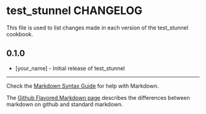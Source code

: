 test_stunnel CHANGELOG
======================

This file is used to list changes made in each version of the test_stunnel cookbook.

0.1.0
-----
- [your_name] - Initial release of test_stunnel

- - -
Check the [Markdown Syntax Guide](http://daringfireball.net/projects/markdown/syntax) for help with Markdown.

The [Github Flavored Markdown page](http://github.github.com/github-flavored-markdown/) describes the differences between markdown on github and standard markdown.
